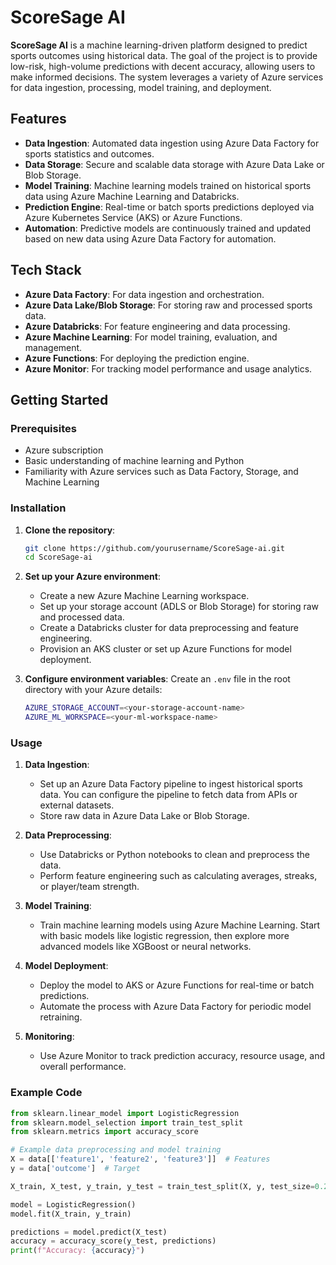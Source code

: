 # ScoreSage AI

**ScoreSage AI** is a machine learning-driven platform designed to predict sports outcomes using historical data. The goal of the project is to provide low-risk, high-volume predictions with decent accuracy, allowing users to make informed decisions. The system leverages a variety of Azure services for data ingestion, processing, model training, and deployment.

## Features
- **Data Ingestion**: Automated data ingestion using Azure Data Factory for sports statistics and outcomes.
- **Data Storage**: Secure and scalable data storage with Azure Data Lake or Blob Storage.
- **Model Training**: Machine learning models trained on historical sports data using Azure Machine Learning and Databricks.
- **Prediction Engine**: Real-time or batch sports predictions deployed via Azure Kubernetes Service (AKS) or Azure Functions.
- **Automation**: Predictive models are continuously trained and updated based on new data using Azure Data Factory for automation.

## Tech Stack
- **Azure Data Factory**: For data ingestion and orchestration.
- **Azure Data Lake/Blob Storage**: For storing raw and processed sports data.
- **Azure Databricks**: For feature engineering and data processing.
- **Azure Machine Learning**: For model training, evaluation, and management.
- **Azure Functions**: For deploying the prediction engine.
- **Azure Monitor**: For tracking model performance and usage analytics.

## Getting Started

### Prerequisites
- Azure subscription
- Basic understanding of machine learning and Python
- Familiarity with Azure services such as Data Factory, Storage, and Machine Learning

### Installation
1. **Clone the repository**:
    ```bash
    git clone https://github.com/yourusername/ScoreSage-ai.git
    cd ScoreSage-ai
    ```

2. **Set up your Azure environment**:
    - Create a new Azure Machine Learning workspace.
    - Set up your storage account (ADLS or Blob Storage) for storing raw and processed data.
    - Create a Databricks cluster for data preprocessing and feature engineering.
    - Provision an AKS cluster or set up Azure Functions for model deployment.

3. **Configure environment variables**:
    Create an `.env` file in the root directory with your Azure details:
    ```bash
    AZURE_STORAGE_ACCOUNT=<your-storage-account-name>
    AZURE_ML_WORKSPACE=<your-ml-workspace-name>
    ```

### Usage

1. **Data Ingestion**:
    - Set up an Azure Data Factory pipeline to ingest historical sports data. You can configure the pipeline to fetch data from APIs or external datasets.
    - Store raw data in Azure Data Lake or Blob Storage.

2. **Data Preprocessing**:
    - Use Databricks or Python notebooks to clean and preprocess the data.
    - Perform feature engineering such as calculating averages, streaks, or player/team strength.

3. **Model Training**:
    - Train machine learning models using Azure Machine Learning. Start with basic models like logistic regression, then explore more advanced models like XGBoost or neural networks.

4. **Model Deployment**:
    - Deploy the model to AKS or Azure Functions for real-time or batch predictions.
    - Automate the process with Azure Data Factory for periodic model retraining.

5. **Monitoring**:
    - Use Azure Monitor to track prediction accuracy, resource usage, and overall performance.

### Example Code

```python
from sklearn.linear_model import LogisticRegression
from sklearn.model_selection import train_test_split
from sklearn.metrics import accuracy_score

# Example data preprocessing and model training
X = data[['feature1', 'feature2', 'feature3']]  # Features
y = data['outcome']  # Target

X_train, X_test, y_train, y_test = train_test_split(X, y, test_size=0.2)

model = LogisticRegression()
model.fit(X_train, y_train)

predictions = model.predict(X_test)
accuracy = accuracy_score(y_test, predictions)
print(f"Accuracy: {accuracy}")
